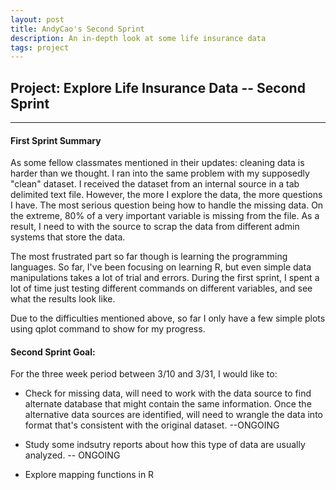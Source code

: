 ```yaml
---
layout: post
title: AndyCao's Second Sprint
description: An in-depth look at some life insurance data  
tags: project 
---
```

<section>


## Project: Explore Life Insurance Data -- Second Sprint
 
-------------------------------------------------------------------------

#### First Sprint Summary

As some fellow classmates mentioned in their updates: cleaning data is harder than we thought. I ran into the same problem with my supposedly "clean" dataset. I received the dataset from an internal source in a tab delimited text file. However, the more I explore the data, the more questions I have. The most serious question being how to handle the missing data. On the extreme, 80% of a very important variable is missing from the file. As a result, I need to with the source to scrap the data from different admin systems that store the data. 

The most frustrated part so far though is learning the programming languages. So far, I've been focusing on learning R, but even simple data manipulations takes a lot of trial and errors. During the first sprint, I spent a lot of time just testing different commands on different variables, and see what the results look like. 

Due to the difficulties mentioned above, so far I only have a few simple plots using qplot command to show for my progress. 



#### Second Sprint Goal:

For the three week period between 3/10 and 3/31, I would like to: 

* Check for missing data, will need to work with the data source to find alternate database that might contain the same information. Once the alternative data sources are identified, will need to wrangle the data into format that's consistent with the original dataset. --ONGOING

* Study some indsutry reports about how this type of data are usually analyzed. -- ONGOING

* Explore mapping functions in R


</section>